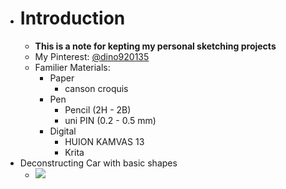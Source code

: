 - # Introduction
	- **This is a note for kepting my personal sketching projects**
	- My Pinterest: [@dino920135](https://pin.it/4odSlE4)
	- Familier Materials:
		- Paper
			- canson croquis
		- Pen
			- Pencil (2H - 2B)
			- uni PIN (0.2 - 0.5 mm)
		- Digital
			- HUION KAMVAS 13
			- Krita
- Deconstructing Car with basic shapes
	- ![](https://i.pinimg.com/originals/6a/8e/c2/6a8ec232e3ce8329705a829828bc7df9.png)